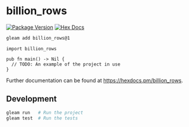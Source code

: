 # billion_rows

[![Package Version](https://img.shields.io/hexpm/v/billion_rows)](https://hex.pm/packages/billion_rows)
[![Hex Docs](https://img.shields.io/badge/hex-docs-ffaff3)](https://hexdocs.pm/billion_rows/)

```sh
gleam add billion_rows@1
```
```gleam
import billion_rows

pub fn main() -> Nil {
  // TODO: An example of the project in use
}
```

Further documentation can be found at <https://hexdocs.pm/billion_rows>.

## Development

```sh
gleam run   # Run the project
gleam test  # Run the tests
```
